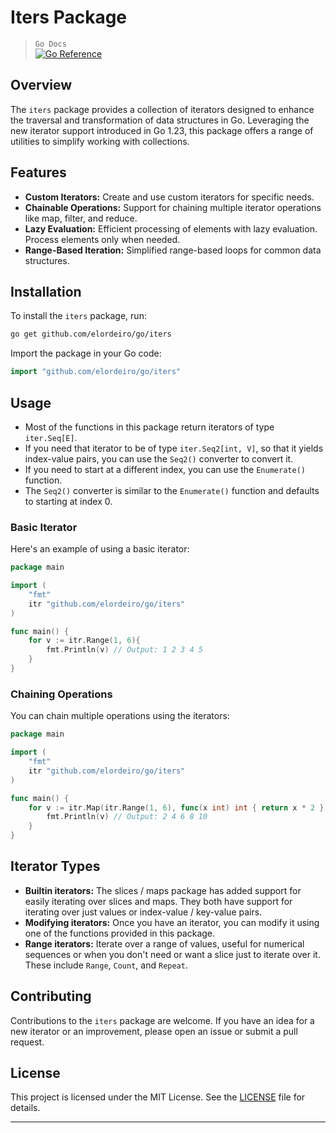 # Iters Package

> `Go Docs`  
> [![Go Reference](https://pkg.go.dev/badge/github.com/elordeiro/go@v0.0.0-20240819050135-7f0a3c34749a/iters.svg)](https://pkg.go.dev/github.com/elordeiro/go@v0.0.0-20240819050135-7f0a3c34749a/iters)

## Overview

The `iters` package provides a collection of iterators designed to enhance the traversal and transformation of data structures in Go. Leveraging the new iterator support introduced in Go 1.23, this package offers a range of utilities to simplify working with collections.

## Features

-   **Custom Iterators:** Create and use custom iterators for specific needs.
-   **Chainable Operations:** Support for chaining multiple iterator operations like map, filter, and reduce.
-   **Lazy Evaluation:** Efficient processing of elements with lazy evaluation. Process elements only when needed.
-   **Range-Based Iteration:** Simplified range-based loops for common data structures.

## Installation

To install the `iters` package, run:

```bash
go get github.com/elordeiro/go/iters
```

Import the package in your Go code:

```go
import "github.com/elordeiro/go/iters"
```

## Usage

-   Most of the functions in this package return iterators of type `iter.Seq[E]`.
-   If you need that iterator to be of type `iter.Seq2[int, V]`, so that it yields index-value pairs, you can use the `Seq2()` converter to convert it.
-   If you need to start at a different index, you can use the `Enumerate()` function.
-   The `Seq2()` converter is similar to the `Enumerate()` function and defaults to starting at index 0.

### Basic Iterator

Here's an example of using a basic iterator:

```go
package main

import (
    "fmt"
    itr "github.com/elordeiro/go/iters"
)

func main() {
    for v := itr.Range(1, 6){
        fmt.Println(v) // Output: 1 2 3 4 5
    }
}
```

### Chaining Operations

You can chain multiple operations using the iterators:

```go
package main

import (
    "fmt"
    itr "github.com/elordeiro/go/iters"
)

func main() {
    for v := itr.Map(itr.Range(1, 6), func(x int) int { return x * 2 }) {
        fmt.Println(v) // Output: 2 4 6 8 10
    }
}
```

## Iterator Types

-   **Builtin iterators:** The slices / maps package has added support for easily iterating over slices and maps. They both have support for iterating over just values or index-value / key-value pairs.
-   **Modifying iterators:** Once you have an iterator, you can modify it using one of the functions provided in this package.
-   **Range iterators:** Iterate over a range of values, useful for numerical sequences or when you don't need or want a slice just to iterate over it. These include `Range`, `Count`, and `Repeat`.

## Contributing

Contributions to the `iters` package are welcome. If you have an idea for a new iterator or an improvement, please open an issue or submit a pull request.

## License

This project is licensed under the MIT License. See the [LICENSE](../LICENSE) file for details.

---
